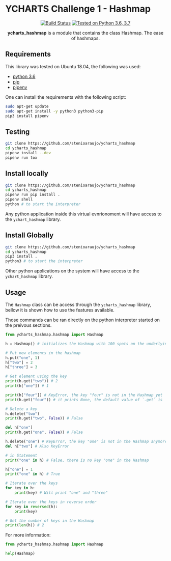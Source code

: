 # YCHARTS Challenge 1 - Hashmap

<p align="center">
<a href="https://travis-ci.com/stenioaraujo/ycharts_hashmap"><img src="https://img.shields.io/travis/com/stenioaraujo/ycharts_hashmap/master.svg?style=popout-square&label=Travis%20CI&logo=travis&logoColor=white" alt="Build Status" /></a>
<a href="https://github.com/stenioaraujo/ycharts_hashmap"><img src="https://img.shields.io/badge/Python-3.6%7C3.7-informational.svg?logo=python&style=popout-square" alt="Tested on Python 3.6, 3.7" /></a>
</p>

<p align="center">
<b>ycharts_hashmap</b> is a module that contains the class Hashmap. The ease of hashmaps.
</p>

## Requirements

This library was tested on Ubuntu 18.04, the following was used:

- [python 3.6](https://www.python.org/downloads/release/python-360/)
- [pip](https://pip.pypa.io/en/stable/installing/)
- [pipenv](https://docs.pipenv.org/en/latest/install/#installing-pipenv)

One can install the requirements with the following script:

``` bash
sudo apt-get update
sudo apt-get install -y python3 python3-pip
pip3 install pipenv
```

## Testing

``` bash
git clone https://github.com/stenioaraujo/ycharts_hashmap
cd ycharts_hashmap
pipenv install --dev
pipenv run tox
```

## Install locally

``` bash
git clone https://github.com/stenioaraujo/ycharts_hashmap
cd ycharts_hashmap
pipenv run pip install .
pipenv shell
python # to start the interpreter
```

Any python application inside this virtual evnrionoment will have access to the `ychart_hashmap` library.

## Install Globally

``` bash
git clone https://github.com/stenioaraujo/ycharts_hashmap
cd ycharts_hashmap
pip3 install .
python3 # to start the interpreter
```

Other python applications on the system will have access to the `ychart_hashmap` library.

## Usage

The `Hashmap` class can be access through the `ycharts_hashmap` library, bellow it is shown how to use the features available.

Those commands can be ran directly on the python interpreter started on the preivous sections.

``` python
from ycharts_hashmap.hashmap import Hashmap

h = Hashmap() # initializes the Hashmap with 100 spots on the underlying array, the size is fixed

# Put new elements in the hashmap
h.put("one", 1)
h["two"] = 2
h["three"] = 3

# Get element using the key
print(h.get("two")) # 2
print(h["one"]) # 1

print(h["four"]) # KeyError, the key "four" is not in the Hashmap yet
print(h.get("four")) # it prints None, the default value of `.get` is `None`

# Delete a key
h.delete("two")
print(h.get("two", False)) # False

del h["one"]
print(h.get("one", False)) # False

h.delete("one") # KeyError, the key "one" is not in the Hashmap anymore
del h["two"] # Also KeyError

# in Statement
print("one" in h) # False, there is no key "one" in the Hashmap

h["one"] = 1
print("one" in h) # True

# Iterate over the keys
for key in h:
    print(key) # Will print "one" and "three"

# Iterate over the keys in reverse order
for key in reversed(h):
    print(key)

# Get the number of keys in the Hashmap
print(len(h)) # 2
```

For more information:

``` python
from ycharts_hashmap.hashmap import Hashmap

help(Hashmap)
```
